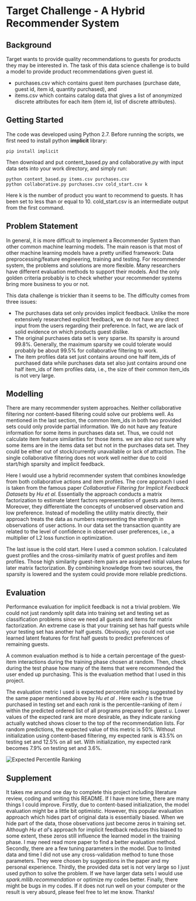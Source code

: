 # Target Challenge - A Hybrid Recommender System 


## Background
Target wants to provide quality recommendations to guests for products they may be interested in. The task of this data science challenge is to build a model to provide product recommendations given guest id. 
- purchases.csv which contains guest item purchases (purchase date, guest id, item id, quantity purchased), and
- items.csv which contains catalog data that gives a list of anonymized discrete attributes for each item (item id, list of discrete attributes).

## Getting Started
The code was developed using Python 2.7. Before running the scripts, we first need to install python **implicit** library:
```
pip install implicit
```
Then download and put content_based.py and collaborative.py with input data sets into your work directory, and simply run:
```
python content_based.py items.csv purchases.csv
python collaborative.py purchases.csv cold_start.csv k
```
Here k is the number of product you want to recommend to guests. It has been set to less than or equal to 10. cold_start.csv 
is an intermediate output from the first command.

## Problem Statement
In general, it is more difficult to implement a Recommender System than other common machine learning models. The main reason is that most of other machine learning models have a pretty unified framework: Data preprocessing/feature engineering, training and testing. For recommender system, the problems and solutions are more flexible. Many researchers have different evaluation methods to support their models. And the only golden criteria probably is to check whether your recommender systems bring more business to you or not.

This data challenge is trickier than it seems to be. The difficulty comes from three issues:
- The purchases data set only provides implicit feedback. Unlike the more extensively researched explicit feedback, we do not have any
direct input from the users regarding their preference. In fact, we are lack of solid evidence on which products guest dislike.
- The original purchases data set is very sparse. Its sparsity is around 99.8%. Generally, the maximum sparsity we could tolerate would probably be about 99.5% for collaborative filtering to work.
- The item profiles data set just contains around one half item_ids of purchased data while purchases data set also just contains around one half item_ids of item profiles data, i.e., the size of their common item_ids is not very large.

## Modelling
There are many recommender system approaches. Neither collaborative filtering nor content-based filtering could solve our problems well. As mentioned in the last section, the common item_ids in both two provided sets could only provide partial information. We do not have any feature information for some items in purchases data set. Thus, we could not calculate item feature similarities for those items. we are also not sure why some items are in the items data set but not in the purchases data set. They could be either out of stock/currently unavailable or lack of attraction. The single collaborative filtering does not work well neither due to cold start/high sparsity and implicit feedback.

Here I would use a hybrid recommender system that combines knowledge from both collaborative actions and item profiles.  The core approach I used is taken from the famous paper *Collaborative Filtering for Implicit Feedback Datasets* by *Hu et al*. Essentially the approach conducts a matrix factorization to estimate latent factors representation of guests and items. Moreover, they differentiate the concepts of unobserved observation and low preference. Instead of modelling the utility matrix directly, their approach treats the data as numbers representing the strength in observations of user actions. In our data set the transaction quantity are related to the level of confidence in observed user preferences, i.e., a multiplier of L2 loss function in optimization. 

The last issue is the cold start. Here I used a common solution. I calculated guest profiles and the cross-similarity matrix of guest profiles and item profiles. Those high similarity guest-item pairs are assigned initial values for later matrix factorization. By combining knowledge from two sources, the sparsity is lowered and the system could provide more reliable predictions.

## Evaluation
Performance evaluation for implicit feedback is not a trivial problem. We could not just randomly split data into training set and testing set as classification problems since we need all guests and items for matrix factorization. An extreme case is that your training set has half guests while your testing set has another half guests. Obviously, you could not use learned latent features for first half guests to predict preferences of remaining guests. 

A common evaluation method is to hide a certain percentage of the guest-item interactions during the training phase chosen at random. Then, check during the test phase how many of the items that were recommended the user ended up purchasing. This is the evaluation method that I used in this project.

The evaluation metric I used is expected percentile ranking suggested by the same paper mentioned above by *Hu et al* . Here each *r* is the true purchased in testing set and each *rank* is the percentile-ranking of item *i* within the predicted ordered list of all programs prepared for guest *u*. Lower values of the expected rank are more desirable, as they indicate ranking actually watched shows closer to the top of the recommendation lists. For random predictions, the expected value of this metric is 50%. Without initialization using content-based filtering, my expected rank is 43.5% on testing set and 12.5% on all set. With initialization, my expected rank becomes 7.9% on testing set and 3.6%.

![Expected Percentile Ranking](https://github.com/zhz46/target_challenge/blob/master/rank.png)

## Supplement
It takes me around one day to complete this project including literature review, coding and writing this README. If I have more time, there are many things I could improve. Firstly, due to content-based initialization, the model evaluation might be a little bit optimistic. However, this popular evaluation approach which hides part of original data is essentially biased. When we hide part of the data, those observations just become zeros in training set. Although *Hu et al*'s approach for implicit feedback reduces this biased to some extent, these zeros still influence the learned model in the training phase. I may need read more paper to find a better evaluation method. Secondly, there are a few tuning parameters in the model. Due to limited data and time I did not use any cross-validation method to tune those parameters. They were chosen by suggestions in the paper and my personal experience. Thirdly, the provided data set is not very large so I just used python to solve the problem. If we have larger data sets I would use *spark.mllib.recommendation* or optimize my codes better. Finally, there might be bugs in my codes. If it does not run well on your computer or the result is very absurd, please feel free to let me know. Thanks!

